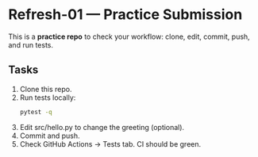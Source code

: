 # Refresh-01 — Practice Submission

This is a **practice repo** to check your workflow: clone, edit, commit, push, and run tests.

## Tasks
1. Clone this repo.
2. Run tests locally:
   ```bash
   pytest -q
3. Edit src/hello.py to change the greeting (optional).
4. Commit and push.
5. Check GitHub Actions → Tests tab. CI should be green.